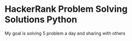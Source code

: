 # HackerRank Problem Solving Solutions Python
 My goal is solving 5 problem a day and sharing with others
